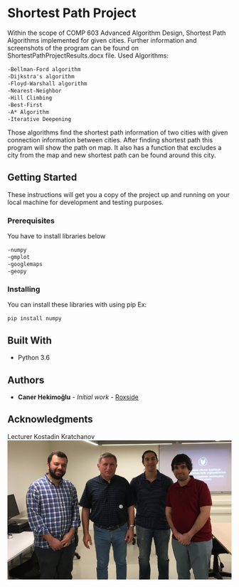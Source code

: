 # Shortest Path Project

Within the scope of COMP 603 Advanced Algorithm Design, Shortest Path Algorithms implemented for given cities. Further information and screenshots of the program can be found on ShortestPathProjectResults.docx file.
Used Algorithms: 
```
-Bellman-Ford algorithm 
-Dijkstra's algorithm 
-Floyd-Warshall algorithm 
-Nearest-Neighbor 
-Hill Climbing 
-Best-First 
-A* Algorithm 
-Iterative Deepening
```
Those algorithms find the shortest path information of two cities with given connection information between cities. After finding shortest path this program will show the path on map. It also has a function that excludes a city from the map and new shortest path can be found around this city.

## Getting Started

These instructions will get you a copy of the project up and running on your local machine for development and testing purposes.

### Prerequisites

You have to install libraries below

```
-numpy
-gmplot
-googlemaps
-geopy
```

### Installing

You can install these libraries with using pip Ex:

```
pip install numpy
```

## Built With

* Python 3.6


## Authors

* **Caner Hekimoğlu** - *Initial work* - [Roxside](https://github.com/Roxside)

## Acknowledgments
Lecturer Kostadin Kratchanov
!['o' output](https://github.com/ilhans/Shortest-Path-and-Search-Algorithms/blob/master/img/index.png)

